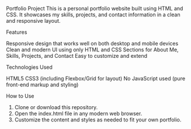 Portfolio Project
This is a personal portfolio website built using HTML and CSS. It showcases my skills, projects, and contact information in a clean and responsive layout.

Features

Responsive design that works well on both desktop and mobile devices
Clean and modern UI using only HTML and CSS
Sections for About Me, Skills, Projects, and Contact
Easy to customize and extend

Technologies Used

HTML5
CSS3 (including Flexbox/Grid for layout)
No JavaScript used (pure front-end markup and styling)

How to Use

1. Clone or download this repository.
2. Open the index.html file in any modern web browser.
3. Customize the content and styles as needed to fit your own portfolio.

